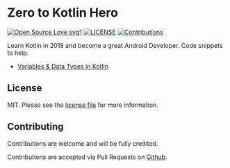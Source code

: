 # Zero to Kotlin Hero

[![Open Source Love svg1](https://badges.frapsoft.com/os/v1/open-source.svg?v=103)](https://github.com/AdoraNwodo/zero-to-kotlin-hero/)
[![LICENSE](https://img.shields.io/github/license/AdoraNwodo/zero-to-kotlin-hero.svg)](https://github.com/AdoraNwodo/zero-to-kotlin-hero/blob/master/LICENSE)
[![Contributions](https://img.shields.io/badge/contributions-welcome-orange.svg)](https://github.com/AdoraNwodo/zero-to-kotlin-hero/network/members)

Learn Kotlin in 2018 and become a great Android Developer. Code snippets to help.

 - [Variables & Data Types in Kotlin](https://github.com/AdoraNwodo/zero-to-kotlin-hero/tree/master/01%20-%20Variables%20and%20Data%20Types/src)


## License

MIT. Please see the [license file](https://github.com/AdoraNwodo/zero-to-kotlin-hero/blob/master/LICENSE) for more information.



## Contributing

Contributions are welcome and will be fully credited.

Contributions are accepted via Pull Requests on [Github](https://github.com/adoranwodo/zero-to-kotlin-hero).
